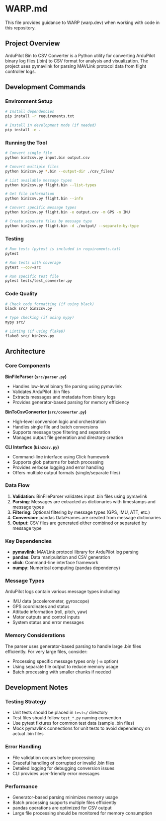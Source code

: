 # WARP.md

This file provides guidance to WARP (warp.dev) when working with code in this repository.

## Project Overview

ArduPilot Bin to CSV Converter is a Python utility for converting ArduPilot binary log files (.bin) to CSV format for analysis and visualization. The project uses pymavlink for parsing MAVLink protocol data from flight controller logs.

## Development Commands

### Environment Setup
```bash
# Install dependencies
pip install -r requirements.txt

# Install in development mode (if needed)
pip install -e .
```

### Running the Tool
```bash
# Convert single file
python bin2csv.py input.bin output.csv

# Convert multiple files
python bin2csv.py *.bin --output-dir ./csv_files/

# List available message types
python bin2csv.py flight.bin --list-types

# Get file information
python bin2csv.py flight.bin --info

# Convert specific message types
python bin2csv.py flight.bin -o output.csv -m GPS -m IMU

# Create separate files by message type
python bin2csv.py flight.bin -d ./output/ --separate-by-type
```

### Testing
```bash
# Run tests (pytest is included in requirements.txt)
pytest

# Run tests with coverage
pytest --cov=src

# Run specific test file
pytest tests/test_converter.py
```

### Code Quality
```bash
# Check code formatting (if using black)
black src/ bin2csv.py

# Type checking (if using mypy)
mypy src/

# Linting (if using flake8)
flake8 src/ bin2csv.py
```

## Architecture

### Core Components

**BinFileParser (`src/parser.py`)**
- Handles low-level binary file parsing using pymavlink
- Validates ArduPilot .bin files
- Extracts messages and metadata from binary logs
- Provides generator-based parsing for memory efficiency

**BinToCsvConverter (`src/converter.py`)**
- High-level conversion logic and orchestration
- Handles single file and batch conversions
- Supports message type filtering and separation
- Manages output file generation and directory creation

**CLI Interface (`bin2csv.py`)**
- Command-line interface using Click framework
- Supports glob patterns for batch processing
- Provides verbose logging and error handling
- Offers multiple output formats (single/separate files)

### Data Flow

1. **Validation**: BinFileParser validates input .bin files using pymavlink
2. **Parsing**: Messages are extracted as dictionaries with timestamps and message types
3. **Filtering**: Optional filtering by message types (GPS, IMU, ATT, etc.)
4. **Conversion**: pandas DataFrames are created from message dictionaries
5. **Output**: CSV files are generated either combined or separated by message type

### Key Dependencies

- **pymavlink**: MAVLink protocol library for ArduPilot log parsing
- **pandas**: Data manipulation and CSV generation
- **click**: Command-line interface framework
- **numpy**: Numerical computing (pandas dependency)

### Message Types

ArduPilot logs contain various message types including:
- IMU data (accelerometer, gyroscope)
- GPS coordinates and status  
- Attitude information (roll, pitch, yaw)
- Motor outputs and control inputs
- System status and error messages

### Memory Considerations

The parser uses generator-based parsing to handle large .bin files efficiently. For very large files, consider:
- Processing specific message types only (`-m` option)
- Using separate file output to reduce memory usage
- Batch processing with smaller chunks if needed

## Development Notes

### Testing Strategy
- Unit tests should be placed in `tests/` directory
- Test files should follow `test_*.py` naming convention
- Use pytest fixtures for common test data (sample .bin files)
- Mock pymavlink connections for unit tests to avoid dependency on actual .bin files

### Error Handling
- File validation occurs before processing
- Graceful handling of corrupted or invalid .bin files
- Detailed logging for debugging conversion issues
- CLI provides user-friendly error messages

### Performance
- Generator-based parsing minimizes memory usage
- Batch processing supports multiple files efficiently
- pandas operations are optimized for CSV output
- Large file processing should be monitored for memory consumption